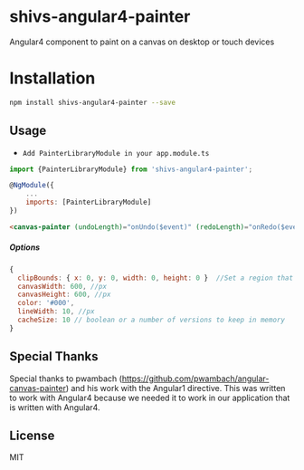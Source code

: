 shivs-angular4-painter
======================

Angular4 component to paint on a canvas on desktop or touch devices

# Installation
```bash
npm install shivs-angular4-painter --save 
```

## Usage
* `Add PainterLibraryModule in your app.module.ts`
```javascript
import {PainterLibraryModule} from 'shivs-angular4-painter';

@NgModule({
    ...
    imports: [PainterLibraryModule]
})
```
```html
<canvas-painter (undoLength)="onUndo($event)" (redoLength)="onRedo($event)" (paintStart)="onPaintStart()" (paintEnd)="onPaintEnd()" canvasWidth="600" canvasHeight="600" color="#00FF00"></canvas-painter>
```

##### Options

```javascript
{
  clipBounds: { x: 0, y: 0, width: 0, height: 0 }  //Set a region that can be drawn on
  canvasWidth: 600, //px
  canvasHeight: 600, //px
  color: '#000',
  lineWidth: 10, //px
  cacheSize: 10 // boolean or a number of versions to keep in memory
}
```

## Special Thanks
Special thanks to pwambach (https://github.com/pwambach/angular-canvas-painter) and his work with the Angular1 directive. This was written to work with Angular4 because we needed it to work in our application that is written with Angular4. 


## License
MIT